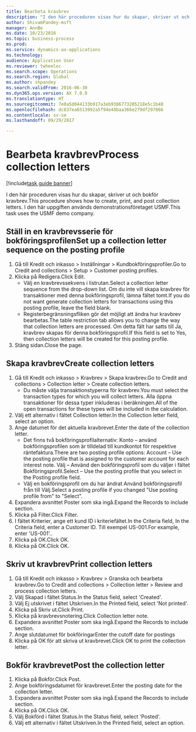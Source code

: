 ```yaml
--- 
title: Bearbeta kravbrev
description: "I den här proceduren visas hur du skapar, skriver ut och bokför kravbrev."
author: ShivamPandey-msft
manager: AnnBe
ms.date: 10/23/2016
ms.topic: business-process
ms.prod: 
ms.service: dynamics-ax-applications
ms.technology: 
audience: Application User
ms.reviewer: twheeloc
ms.search.scope: Operations
ms.search.region: Global
ms.author: shpandey
ms.search.validFrom: 2016-06-30
ms.dyn365.ops.version: AX 7.0.0
ms.translationtype: HT
ms.sourcegitcommit: 7e0a5d044133b917a3eb9386773205218e5c1b40
ms.openlocfilehash: dc837ea6513992a5f94e48baa366e279df297866
ms.contentlocale: sv-se
ms.lasthandoff: 09/29/2017

---
```

# <a name="process-collection-letters"></a><span data-ttu-id="f191d-103">Bearbeta kravbrev</span><span class="sxs-lookup"><span data-stu-id="f191d-103">Process collection letters</span></span>

[!include[task guide banner](../../includes/task-guide-banner.md)]

<span data-ttu-id="f191d-104">I den här proceduren visas hur du skapar, skriver ut och bokför kravbrev.</span><span class="sxs-lookup"><span data-stu-id="f191d-104">This procedure shows how to create, print, and post collection letters.</span></span> <span data-ttu-id="f191d-105">I den här uppgiften används demonstrationsföretaget USMF.</span><span class="sxs-lookup"><span data-stu-id="f191d-105">This task uses the USMF demo company.</span></span>


## <a name="set-up-a-collection-letter-sequence-on-the-posting-profile"></a><span data-ttu-id="f191d-106">Ställ in en kravbrevsserie för bokföringsprofilen</span><span class="sxs-lookup"><span data-stu-id="f191d-106">Set up a collection letter sequence on the posting profile</span></span>
1. <span data-ttu-id="f191d-107">Gå till Kredit och inkasso > Inställningar > Kundbokföringsprofiler.</span><span class="sxs-lookup"><span data-stu-id="f191d-107">Go to Credit and collections > Setup > Customer posting profiles.</span></span>
2. <span data-ttu-id="f191d-108">Klicka på Redigera.</span><span class="sxs-lookup"><span data-stu-id="f191d-108">Click Edit.</span></span>
    * <span data-ttu-id="f191d-109">Välj en kravbrevssekvens i listrutan.</span><span class="sxs-lookup"><span data-stu-id="f191d-109">Select a collection letter sequence from the drop-down list.</span></span> <span data-ttu-id="f191d-110">Om du inte vill skapa kravbrev för transaktioner med denna bokföringsprofil, lämna fältet tomt.</span><span class="sxs-lookup"><span data-stu-id="f191d-110">If you do not want generate collection letters for transactions using this posting profile, leave the field blank.</span></span>  
    * <span data-ttu-id="f191d-111">Registerbegränsningsfliken gör det möjligt att ändra hur kravbrev bearbetas.</span><span class="sxs-lookup"><span data-stu-id="f191d-111">The table restriction tab allows you to change the way that collection letters are processed.</span></span> <span data-ttu-id="f191d-112">Om detta fält har satts till Ja, kravbrev skapas för denna bokföringsprofil.</span><span class="sxs-lookup"><span data-stu-id="f191d-112">If this field is set to Yes, then collection letters will be created for this posting profile.</span></span>  
3. <span data-ttu-id="f191d-113">Stäng sidan.</span><span class="sxs-lookup"><span data-stu-id="f191d-113">Close the page.</span></span>

## <a name="create-collection-letters"></a><span data-ttu-id="f191d-114">Skapa kravbrev</span><span class="sxs-lookup"><span data-stu-id="f191d-114">Create collection letters</span></span>
1. <span data-ttu-id="f191d-115">Gå till Kredit och inkasso > Kravbrev > Skapa kravbrev.</span><span class="sxs-lookup"><span data-stu-id="f191d-115">Go to Credit and collections > Collection letter > Create collection letters.</span></span>
    * <span data-ttu-id="f191d-116">Du måste välja transaktionstyperna för kravbrev.</span><span class="sxs-lookup"><span data-stu-id="f191d-116">You must select the transaction types for which you will collect letters.</span></span> <span data-ttu-id="f191d-117">Alla öppna transaktioner för dessa typer inkluderas i beräkningen.</span><span class="sxs-lookup"><span data-stu-id="f191d-117">All of the open transactions for these types will be included in the calculation.</span></span>  
2. <span data-ttu-id="f191d-118">Välj ett alternativ i fältet Collection letter.</span><span class="sxs-lookup"><span data-stu-id="f191d-118">In the Collection letter field, select an option.</span></span>
3. <span data-ttu-id="f191d-119">Ange datumet för det aktuella kravbrevet.</span><span class="sxs-lookup"><span data-stu-id="f191d-119">Enter the date of the collection letter.</span></span>
    * <span data-ttu-id="f191d-120">Det finns två bokföringsprofilalternativ: Konto – använd bokföringsprofilen som är tilldelad till kundkontot för respektive räntefaktura.</span><span class="sxs-lookup"><span data-stu-id="f191d-120">There are two posting profile options:   Account – Use the posting profile that is assigned to the customer account for each interest note.</span></span>   <span data-ttu-id="f191d-121">Välj – Använd den bokföringsprofil som du väljer i fältet Bokföringsprofil.</span><span class="sxs-lookup"><span data-stu-id="f191d-121">Select – Use the posting profile that you select in the Posting profile field.</span></span>  
    * <span data-ttu-id="f191d-122">Välj en bokföringsprofil om du har ändrat Använd bokföringsprofil från till Välj.</span><span class="sxs-lookup"><span data-stu-id="f191d-122">Select a posting profile if you changed "Use posting profile from" to "Select".</span></span>  
4. <span data-ttu-id="f191d-123">Expandera avsnittet Poster som ska ingå.</span><span class="sxs-lookup"><span data-stu-id="f191d-123">Expand the Records to include section.</span></span>
5. <span data-ttu-id="f191d-124">Klicka på Filter.</span><span class="sxs-lookup"><span data-stu-id="f191d-124">Click Filter.</span></span>
6. <span data-ttu-id="f191d-125">I fältet Kriterier, ange ett kund ID i kriteriefältet.</span><span class="sxs-lookup"><span data-stu-id="f191d-125">In the Criteria field, In the Criteria field, enter a Customer ID.</span></span> <span data-ttu-id="f191d-126">Till exempel US-001.</span><span class="sxs-lookup"><span data-stu-id="f191d-126">For example, enter 'US-001'..</span></span>
7. <span data-ttu-id="f191d-127">Klicka på OK.</span><span class="sxs-lookup"><span data-stu-id="f191d-127">Click OK.</span></span>
8. <span data-ttu-id="f191d-128">Klicka på OK.</span><span class="sxs-lookup"><span data-stu-id="f191d-128">Click OK.</span></span>

## <a name="print-collection-letters"></a><span data-ttu-id="f191d-129">Skriv ut kravbrev</span><span class="sxs-lookup"><span data-stu-id="f191d-129">Print collection letters</span></span>
1. <span data-ttu-id="f191d-130">Gå till Kredit och inkasso > Kravbrev > Granska och bearbeta kravbrev.</span><span class="sxs-lookup"><span data-stu-id="f191d-130">Go to Credit and collections > Collection letter > Review and process collection letters.</span></span>
2. <span data-ttu-id="f191d-131">Välj Skapad i fältet Status.</span><span class="sxs-lookup"><span data-stu-id="f191d-131">In the Status field, select 'Created'.</span></span>
3. <span data-ttu-id="f191d-132">Välj Ej utskrivet i fältet Utskriven.</span><span class="sxs-lookup"><span data-stu-id="f191d-132">In the Printed field, select 'Not printed'.</span></span>
4. <span data-ttu-id="f191d-133">Klicka på Skriv ut.</span><span class="sxs-lookup"><span data-stu-id="f191d-133">Click Print.</span></span>
5. <span data-ttu-id="f191d-134">Klicka på kravbrevsnotering.</span><span class="sxs-lookup"><span data-stu-id="f191d-134">Click Collection letter note.</span></span>
6. <span data-ttu-id="f191d-135">Expandera avsnittet Poster som ska ingå.</span><span class="sxs-lookup"><span data-stu-id="f191d-135">Expand the Records to include section.</span></span>
7. <span data-ttu-id="f191d-136">Ange slutdatumet för bokföringar</span><span class="sxs-lookup"><span data-stu-id="f191d-136">Enter the cutoff date for postings</span></span>
8. <span data-ttu-id="f191d-137">Klicka på OK för att skriva ut kravbrevet.</span><span class="sxs-lookup"><span data-stu-id="f191d-137">Click OK to print the collection letter.</span></span>

## <a name="post-the-collection-letter"></a><span data-ttu-id="f191d-138">Bokför kravbrevet</span><span class="sxs-lookup"><span data-stu-id="f191d-138">Post the collection letter</span></span>
1. <span data-ttu-id="f191d-139">Klicka på Bokför.</span><span class="sxs-lookup"><span data-stu-id="f191d-139">Click Post.</span></span>
2. <span data-ttu-id="f191d-140">Ange bokföringsdatumet för kravbrevet.</span><span class="sxs-lookup"><span data-stu-id="f191d-140">Enter the posting date for the collection letter.</span></span>
3. <span data-ttu-id="f191d-141">Expandera avsnittet Poster som ska ingå.</span><span class="sxs-lookup"><span data-stu-id="f191d-141">Expand the Records to include section.</span></span>
4. <span data-ttu-id="f191d-142">Klicka på OK.</span><span class="sxs-lookup"><span data-stu-id="f191d-142">Click OK.</span></span>
5. <span data-ttu-id="f191d-143">Välj Bokförd i fältet Status.</span><span class="sxs-lookup"><span data-stu-id="f191d-143">In the Status field, select 'Posted'.</span></span>
6. <span data-ttu-id="f191d-144">Välj ett alternativ i fältet Utskriven.</span><span class="sxs-lookup"><span data-stu-id="f191d-144">In the Printed field, select an option.</span></span>


